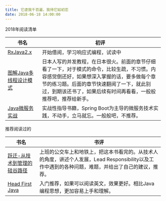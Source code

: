 ```yaml
---
title: 它虐我千百遍，我待它如初恋
date: 2018-06-18 14:00:00
---
```


2018年阅读清单

| 书名 | 初评 |
|--------|--------|
| [RxJava2.x](https://book.douban.com/subject/30214601/)| 开始借阅，学习响应式编程，试读中 |
| [图解Java多线程设计模式](https://book.douban.com/subject/27116724/) | 日本人写的并发教程，在日本很火。前面的章节仔细看了一下，对于模式的命令，比较生疏，不习惯。内容感觉倒还好，如果想深入掌握的话，要多做每个章节的练习题。后面的章节快速翻阅了一下，就此别过，到期该还书了，如果后续有时间再看看，一般般推荐吧，推荐给新手。 |
|  [Java微服务实战](https://book.douban.com/subject/27202670/)    | 实战性指导书籍，Spring Boot为主导的微服务技术实践，不动手，立马就忘。一般般吧，不推荐。  |


推荐阅读过的

| 书名  | 书评 |
|--------|--------|
| [跃迁-从技术到管理的硅谷路径](https://book.douban.com/subject/30198038/) | 上班的公交车上和地铁上，把这本书看完的。从技术人的角度，讲述个人发展，Lead Responsibility以及工作中遇到的各种问题，难题，并给出了自己的建议，推荐。 |
| [Head First Java](https://book.douban.com/subject/2000732/)  | 入门推荐，如果可以阅读英文，效果更好。相比Java编程思想，更加容易上手和理解。 |

